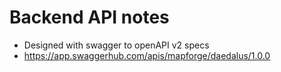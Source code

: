 # Backend API notes

- Designed with swagger to openAPI v2 specs
- https://app.swaggerhub.com/apis/mapforge/daedalus/1.0.0
